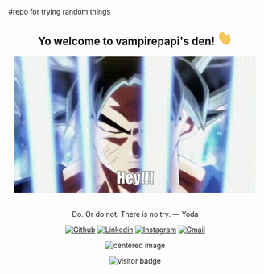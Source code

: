 #repo for trying random things

<div align="center">
<h2> Yo welcome to vampirepapi's den! <img src="https://github.com/vampirepapi/vampirepapi/blob/main/assets/Hi.gif" width="30px"> </h2>
  <span title="Don't Bother Him">
  <img src="https://github.com/vampirepapi/vampirepapi/blob/main/assets/github.gif">
  </span>
  <p align="center">
  <br>
  <text>Do. Or do not. There is no try. — Yoda</text>
  </p>

<!--
[![Github](https://img.shields.io/badge/-Github-000?style=flat&logo=Github&logoColor=white)](https://github.com/vampirepapi/)
[![Linkedin](https://img.shields.io/badge/-LinkedIn-blue?style=flat&logo=Linkedin&logoColor=white)](https://www.linkedin.com/in/vampirepapi/)
[![Instagram](https://img.shields.io/badge/-Instagram-c13584?style=flat&labelColor=c13584&logo=instagram&logoColor=white)](https://www.instagram.com/vampire_papi/)
[![Gmail](https://img.shields.io/badge/-Gmail-c14438?style=flat&logo=Gmail&logoColor=white)](mailto:shubhamsourabh8@gmail.com)
-->
 
[![Github](https://img.shields.io/badge/github-%2324292e.svg?&style=for-the-badge&logo=github&logoColor=green)](https://github.com/vampirepapi/)
[![Linkedin](https://img.shields.io/badge/linkedin-%231E77B5.svg?&style=for-the-badge&logo=linkedin&logoColor=red)](https://www.linkedin.com/in/vampirepapi/)
[![Instagram](https://img.shields.io/badge/instagram-%23000000.svg?&style=for-the-badge&logo=instagram&logoColor=blue)](https://www.instagram.com/vampire_papi/)
[![Gmail](https://img.shields.io/badge/Gmail-D14836?style=for-the-badge&logo=gmail&logoColor=cyan)](mailto:shubhamsourabh8@gmail.com)

</div>

<!--
**vampirepapi/vampirepapi** is a ✨ _special_ ✨ repository because its `README.md` (this file) appears on your GitHub profile.

Here are some ideas to get you started:

- 🔭 I’m currently working on ...
- 🌱 I’m currently learning ...
- 👯 I’m looking to collaborate on ...
- 🤔 I’m looking for help with ...
- 💬 Ask me about ...
- 📫 How to reach me: ...
- 😄 Pronouns: ...
- ⚡ Fun fact: ...
-->
<div align="center">
  <img alt="centered image" height="85" src="https://allindiaroundup.com/wp-content/uploads/2017/01/republic-day-2017-national-flag-hd-wallpapers-images-pictures-free-download-6.gif"/>
  </div>
<p  align="center">
  <img src="https://visitor-badge.glitch.me/badge?page_id=vampirepapi.vampirepapi" alt="visitor badge"/>
</p>
